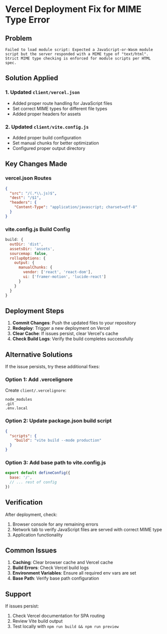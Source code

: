 # Vercel Deployment Fix for MIME Type Error

## Problem
```
Failed to load module script: Expected a JavaScript-or-Wasm module script but the server responded with a MIME type of "text/html". Strict MIME type checking is enforced for module scripts per HTML spec.
```

## Solution Applied

### 1. Updated `client/vercel.json`
- Added proper route handling for JavaScript files
- Set correct MIME types for different file types
- Added proper headers for assets

### 2. Updated `client/vite.config.js`
- Added proper build configuration
- Set manual chunks for better optimization
- Configured proper output directory

## Key Changes Made

### vercel.json Routes
```json
{
  "src": "/(.*\\.js)$",
  "dest": "/$1",
  "headers": {
    "Content-Type": "application/javascript; charset=utf-8"
  }
}
```

### vite.config.js Build Config
```javascript
build: {
  outDir: 'dist',
  assetsDir: 'assets',
  sourcemap: false,
  rollupOptions: {
    output: {
      manualChunks: {
        vendor: ['react', 'react-dom'],
        ui: ['framer-motion', 'lucide-react']
      }
    }
  }
}
```

## Deployment Steps

1. **Commit Changes**: Push the updated files to your repository
2. **Redeploy**: Trigger a new deployment on Vercel
3. **Clear Cache**: If issues persist, clear Vercel's cache
4. **Check Build Logs**: Verify the build completes successfully

## Alternative Solutions

If the issue persists, try these additional fixes:

### Option 1: Add .vercelignore
Create `client/.vercelignore`:
```
node_modules
.git
.env.local
```

### Option 2: Update package.json build script
```json
{
  "scripts": {
    "build": "vite build --mode production"
  }
}
```

### Option 3: Add base path to vite.config.js
```javascript
export default defineConfig({
  base: '/',
  // ... rest of config
})
```

## Verification

After deployment, check:
1. Browser console for any remaining errors
2. Network tab to verify JavaScript files are served with correct MIME type
3. Application functionality

## Common Issues

1. **Caching**: Clear browser cache and Vercel cache
2. **Build Errors**: Check Vercel build logs
3. **Environment Variables**: Ensure all required env vars are set
4. **Base Path**: Verify base path configuration

## Support

If issues persist:
1. Check Vercel documentation for SPA routing
2. Review Vite build output
3. Test locally with `npm run build && npm run preview`
